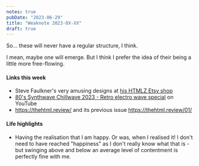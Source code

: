 ```yaml
---
notes: true
pubDate: "2023-06-29"
title: "Weaknote 2023-0X-XX"
draft: true
---
```


So... these will never have a regular structure, I think.

I mean, maybe one will emerge. But I think I prefer the idea of their being a little more free-flowing.

#### Links this week

- Steve Faulkner's very amusing designs at [his HTMLZ Etsy shop](http://etsy.com/de-en/shop/HTMLZ)
- [80's Synthwave Chillwave 2023 - Retro electro wave special](https://www.youtube.com/watch?v=HWnsI7vZoAA) on YouTube
- https://thehtml.review/ and its previous issue https://thehtml.review/01/

#### Life highlights

- Having the realisation that I am happy. Or was, when I realised it! I don't need to have reached "happiness" as I don't really know what that is - but swinging above and below an average level of contentment is perfectly fine with me.
